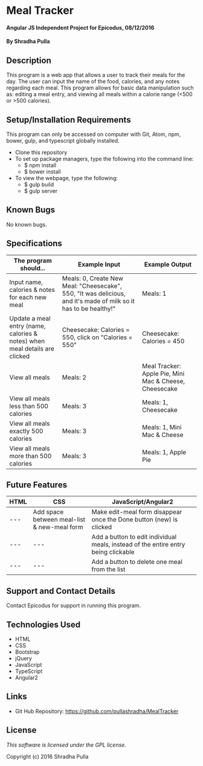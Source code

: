 # Meal Tracker

#### Angular JS Independent Project for Epicodus, 08/12/2016

#### By Shradha Pulla

## Description

This program is a web app that allows a user to track their meals for the day. The user can input the name of the food, calories, and any notes regarding each meal. This program allows for basic data manipulation such as: editing a meal entry, and viewing all meals within a calorie range (<500 or >500 calories).

## Setup/Installation Requirements

This program can only be accessed on computer with Git, Atom, npm, bower, gulp, and typescript globally installed.

* Clone this repository
* To set up package managers, type the following into the command line:
  * $ npm install
  * $ bower install
* To view the webpage, type the following:
  * $ gulp build
  * $ gulp server

## Known Bugs

No known bugs.

## Specifications

The program should... | Example Input | Example Output
----- | ----- | -----
Input name, calories & notes for each new meal | Meals: 0, Create New Meal: "Cheesecake", 550, "It was delicious, and it's made of milk so it has to be healthy!" | Meals: 1
Update a meal entry (name, calories & notes) when meal details are clicked | Cheesecake: Calories = 550, click on "Calories = 550" | Cheesecake: Calories = 450
View all meals | Meals: 2 | Meal Tracker: Apple Pie, Mini Mac & Cheese, Cheesecake
View all meals less than 500 calories | Meals: 3 | Meals: 1, Cheesecake
View all meals exactly 500 calories | Meals: 3 | Meals: 1, Mini Mac & Cheese
View all meals more than 500 calories | Meals: 3 | Meals: 1, Apple Pie

## Future Features

HTML | CSS | JavaScript/Angular2
----- | ----- | -----
--- | Add space between meal-list & new-meal form | Make edit-meal form disappear once the Done button (new) is clicked
--- | --- | Add a button to edit individual meals, instead of the entire entry being clickable
--- | --- | Add a button to delete one meal from the list

## Support and Contact Details

Contact Epicodus for support in running this program.

## Technologies Used

* HTML
* CSS
* Bootstrap
* jQuery
* JavaScript
* TypeScript
* Angular2

## Links

* Git Hub Repository: https://github.com/pullashradha/MealTracker

## License

*This software is licensed under the GPL license.*

Copyright (c) 2016 Shradha Pulla
